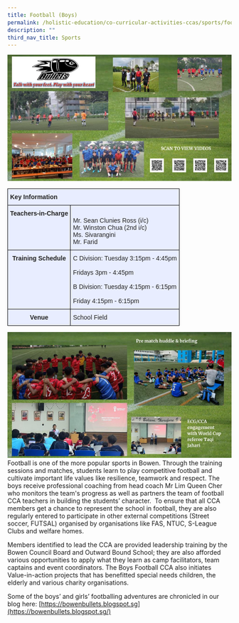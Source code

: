 ```yaml
---
title: Football (Boys)
permalink: /holistic-education/co-curricular-activities-ccas/sports/football-boys/
description: ""
third_nav_title: Sports
---
```

![](/images/CCAs/Sports/Soccer%20Boys/football%20boys%20main.jpg)
<style type="text/css">
.tg  {border-collapse:collapse;border-spacing:0;}
.tg td{border-color:black;border-style:solid;border-width:1px;font-family:Arial, sans-serif;font-size:14px;
  overflow:hidden;padding:10px 5px;word-break:normal;}
.tg th{border-color:black;border-style:solid;border-width:1px;font-family:Arial, sans-serif;font-size:14px;
  font-weight:normal;overflow:hidden;padding:10px 5px;word-break:normal;}
.tg .tg-xwen{background-color:#E8EDFF;color:#222;font-weight:bold;text-align:left;vertical-align:middle}
.tg .tg-1uvx{background-color:#E8EDFF;color:#222;font-weight:bold;text-align:center;vertical-align:middle}
.tg .tg-vqm8{background-color:#E8EDFF;color:#222;text-align:left;vertical-align:top}
.tg .tg-mbkz{background-color:#E8EDFF;color:#222;font-weight:bold;text-align:center;vertical-align:top}
.tg .tg-lr6o{background-color:#E8EDFF;color:#222;text-align:left;vertical-align:middle}
</style>
<table class="tg">
<thead>
  <tr>
    <th class="tg-xwen" colspan="2"><span style="color:#222">Key Information</span></th>
  </tr>
</thead>
<tbody>
  <tr>
    <td class="tg-mbkz">Teachers-in-Charge</td>
    <td class="tg-vqm8"><br>Mr. Sean  Clunies Ross (i/c)<br>Mr. Winston Chua (2nd i/c)<br>Ms. Sivarangini<br>Mr. Farid<br></td>
  </tr>
  <tr>
    <td class="tg-mbkz">Training Schedule</td>
    <td class="tg-lr6o"><span style="color:#222">C Division: Tuesday 3:15pm - 4:45pm</span><br><br><span style="color:#222">                    Fridays 3pm - 4:45pm</span><br><br><span style="color:#222">B Division: Tuesday 4:15pm - 6:15pm</span><br><br><span style="color:#222">                    Friday 4:15pm - 6:15pm</span><br></td>
  </tr>
  <tr>
    <td class="tg-1uvx"><span style="color:#222"> </span>Venue</td>
    <td class="tg-lr6o"><span style="color:#222">School Field</span></td>
  </tr>
</tbody>
</table>

![](/images/CCAs/Sports/Soccer%20Boys/football%20boys%20collage.jpg)
Football is one of the more popular sports in Bowen. Through the training sessions and matches, students learn to play competitive football and cultivate important life values like resilience, teamwork and respect. The boys receive professional coaching from head coach Mr Lim Queen Cher who monitors the team's progress as well as partners the team of football CCA teachers in building the students’ character.&nbsp; To ensure that all CCA members get a chance to represent the school in football, they are also regularly entered to participate in other external competitions (Street soccer, FUTSAL) organised by organisations like FAS, NTUC, S-League Clubs and welfare homes.  

  

Members identified to lead the CCA are provided leadership training by the Bowen Council Board and Outward Bound School; they are also afforded various opportunities to apply what they learn as camp facilitators, team captains and event coordinators. The Boys Football CCA also initiates Value-in-action projects that has benefitted special needs children, the elderly and various charity organisations.&nbsp;


Some of the boys’ and girls’ footballing adventures are chronicled in our blog here:&nbsp;[https://bowenbullets.blogspot.sg](https://bowenbullets.blogspot.sg/)